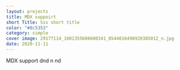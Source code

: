 ```yaml
---
layout: projects
title: MDX suppoirt
short Title: Sss short title
color: "#8c5353"
category: simple
cover image: 29177114_1601355686600341_8544816496920385012_n.jpg
date: 2020-11-11
---
```

MDX support dnd n nd